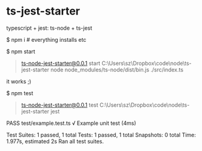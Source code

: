 # ts-jest-starter
typescript + jest: ts-node + ts-jest

$ npm i # everything installs etc

$ npm start

> ts-node-jest-starter@0.0.1 start C:\Users\sz\Dropbox\code\node\ts-jest-starter
> node node_modules/ts-node/dist/bin.js ./src/index.ts

it works ;)

$ npm test

> ts-node-jest-starter@0.0.1 test C:\Users\sz\Dropbox\code\node\ts-jest-starter
> jest

 PASS  test/example.test.ts
  √ Example unit test (4ms)

Test Suites: 1 passed, 1 total
Tests:       1 passed, 1 total
Snapshots:   0 total
Time:        1.977s, estimated 2s
Ran all test suites.
